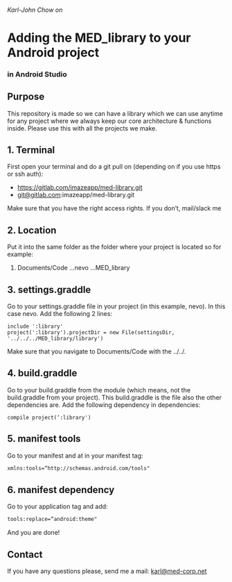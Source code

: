 ###### Karl-John Chow on
# Adding the MED_library to your Android project 
### in Android Studio

## Purpose

This repository is made so we can have a library which we can use anytime for any project where we always keep our core architecture & functions inside. Please use this with all the projects we make.

## 1. Terminal
First open your terminal and do a git pull on (depending on if you use https or ssh auth):
* https://gitlab.com/imazeapp/med-library.git
* git@gitlab.com:imazeapp/med-library.git

Make sure that you have the right access rights. If you don’t, mail/slack me

## 2. Location
Put it into the same folder as the folder where your project is located so for example:
1. Documents/Code
...nevo 
...MED_library

## 3. settings.graddle
Go to your settings.graddle file in your project (in this example, nevo). In this case nevo. Add the following 2 lines:
```graddle
include ':library'
project(':library').projectDir = new File(settingsDir, '../../../MED_library/library')
```

Make sure that you navigate to Documents/Code with the ../../. 

## 4. build.graddle 
Go to your build.graddle from the module (which means, not the build.graddle from your project). This build.graddle is the file also the other dependencies are. Add the following dependency in dependencies:
```graddle
compile project(‘:library')
```

## 5. manifest tools
Go to your manifest and at in your manifest tag:
```xml
xmlns:tools=“http://schemas.android.com/tools"
```

## 6. manifest dependency
Go to your application tag and add:
```xml
tools:replace=“android:theme"
```

And you are done!

## Contact

If you have any questions please, send me a mail: karl@med-corp.net